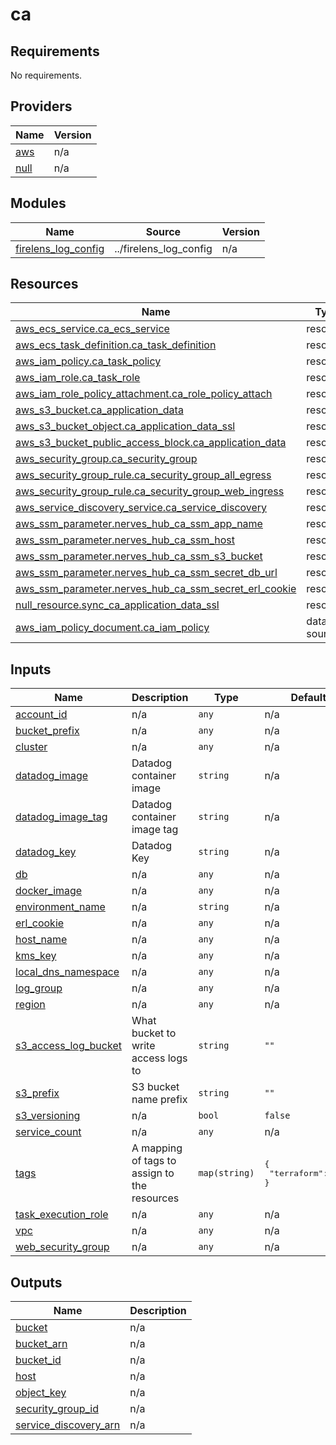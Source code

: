 # ca

<!-- BEGINNING OF PRE-COMMIT-TERRAFORM DOCS HOOK -->
## Requirements

No requirements.

## Providers

| Name | Version |
|------|---------|
| <a name="provider_aws"></a> [aws](#provider\_aws) | n/a |
| <a name="provider_null"></a> [null](#provider\_null) | n/a |

## Modules

| Name | Source | Version |
|------|--------|---------|
| <a name="module_firelens_log_config"></a> [firelens\_log\_config](#module\_firelens\_log\_config) | ../firelens_log_config | n/a |

## Resources

| Name | Type |
|------|------|
| [aws_ecs_service.ca_ecs_service](https://registry.terraform.io/providers/hashicorp/aws/latest/docs/resources/ecs_service) | resource |
| [aws_ecs_task_definition.ca_task_definition](https://registry.terraform.io/providers/hashicorp/aws/latest/docs/resources/ecs_task_definition) | resource |
| [aws_iam_policy.ca_task_policy](https://registry.terraform.io/providers/hashicorp/aws/latest/docs/resources/iam_policy) | resource |
| [aws_iam_role.ca_task_role](https://registry.terraform.io/providers/hashicorp/aws/latest/docs/resources/iam_role) | resource |
| [aws_iam_role_policy_attachment.ca_role_policy_attach](https://registry.terraform.io/providers/hashicorp/aws/latest/docs/resources/iam_role_policy_attachment) | resource |
| [aws_s3_bucket.ca_application_data](https://registry.terraform.io/providers/hashicorp/aws/latest/docs/resources/s3_bucket) | resource |
| [aws_s3_bucket_object.ca_application_data_ssl](https://registry.terraform.io/providers/hashicorp/aws/latest/docs/resources/s3_bucket_object) | resource |
| [aws_s3_bucket_public_access_block.ca_application_data](https://registry.terraform.io/providers/hashicorp/aws/latest/docs/resources/s3_bucket_public_access_block) | resource |
| [aws_security_group.ca_security_group](https://registry.terraform.io/providers/hashicorp/aws/latest/docs/resources/security_group) | resource |
| [aws_security_group_rule.ca_security_group_all_egress](https://registry.terraform.io/providers/hashicorp/aws/latest/docs/resources/security_group_rule) | resource |
| [aws_security_group_rule.ca_security_group_web_ingress](https://registry.terraform.io/providers/hashicorp/aws/latest/docs/resources/security_group_rule) | resource |
| [aws_service_discovery_service.ca_service_discovery](https://registry.terraform.io/providers/hashicorp/aws/latest/docs/resources/service_discovery_service) | resource |
| [aws_ssm_parameter.nerves_hub_ca_ssm_app_name](https://registry.terraform.io/providers/hashicorp/aws/latest/docs/resources/ssm_parameter) | resource |
| [aws_ssm_parameter.nerves_hub_ca_ssm_host](https://registry.terraform.io/providers/hashicorp/aws/latest/docs/resources/ssm_parameter) | resource |
| [aws_ssm_parameter.nerves_hub_ca_ssm_s3_bucket](https://registry.terraform.io/providers/hashicorp/aws/latest/docs/resources/ssm_parameter) | resource |
| [aws_ssm_parameter.nerves_hub_ca_ssm_secret_db_url](https://registry.terraform.io/providers/hashicorp/aws/latest/docs/resources/ssm_parameter) | resource |
| [aws_ssm_parameter.nerves_hub_ca_ssm_secret_erl_cookie](https://registry.terraform.io/providers/hashicorp/aws/latest/docs/resources/ssm_parameter) | resource |
| [null_resource.sync_ca_application_data_ssl](https://registry.terraform.io/providers/hashicorp/null/latest/docs/resources/resource) | resource |
| [aws_iam_policy_document.ca_iam_policy](https://registry.terraform.io/providers/hashicorp/aws/latest/docs/data-sources/iam_policy_document) | data source |

## Inputs

| Name | Description | Type | Default | Required |
|------|-------------|------|---------|:--------:|
| <a name="input_account_id"></a> [account\_id](#input\_account\_id) | n/a | `any` | n/a | yes |
| <a name="input_bucket_prefix"></a> [bucket\_prefix](#input\_bucket\_prefix) | n/a | `any` | n/a | yes |
| <a name="input_cluster"></a> [cluster](#input\_cluster) | n/a | `any` | n/a | yes |
| <a name="input_datadog_image"></a> [datadog\_image](#input\_datadog\_image) | Datadog container image | `string` | n/a | yes |
| <a name="input_datadog_image_tag"></a> [datadog\_image\_tag](#input\_datadog\_image\_tag) | Datadog container image tag | `string` | n/a | yes |
| <a name="input_datadog_key"></a> [datadog\_key](#input\_datadog\_key) | Datadog Key | `string` | n/a | yes |
| <a name="input_db"></a> [db](#input\_db) | n/a | `any` | n/a | yes |
| <a name="input_docker_image"></a> [docker\_image](#input\_docker\_image) | n/a | `any` | n/a | yes |
| <a name="input_environment_name"></a> [environment\_name](#input\_environment\_name) | n/a | `string` | n/a | yes |
| <a name="input_erl_cookie"></a> [erl\_cookie](#input\_erl\_cookie) | n/a | `any` | n/a | yes |
| <a name="input_host_name"></a> [host\_name](#input\_host\_name) | n/a | `any` | n/a | yes |
| <a name="input_kms_key"></a> [kms\_key](#input\_kms\_key) | n/a | `any` | n/a | yes |
| <a name="input_local_dns_namespace"></a> [local\_dns\_namespace](#input\_local\_dns\_namespace) | n/a | `any` | n/a | yes |
| <a name="input_log_group"></a> [log\_group](#input\_log\_group) | n/a | `any` | n/a | yes |
| <a name="input_region"></a> [region](#input\_region) | n/a | `any` | n/a | yes |
| <a name="input_s3_access_log_bucket"></a> [s3\_access\_log\_bucket](#input\_s3\_access\_log\_bucket) | What bucket to write access logs to | `string` | `""` | no |
| <a name="input_s3_prefix"></a> [s3\_prefix](#input\_s3\_prefix) | S3 bucket name prefix | `string` | `""` | no |
| <a name="input_s3_versioning"></a> [s3\_versioning](#input\_s3\_versioning) | n/a | `bool` | `false` | no |
| <a name="input_service_count"></a> [service\_count](#input\_service\_count) | n/a | `any` | n/a | yes |
| <a name="input_tags"></a> [tags](#input\_tags) | A mapping of tags to assign to the resources | `map(string)` | <pre>{<br>  "terraform": true<br>}</pre> | no |
| <a name="input_task_execution_role"></a> [task\_execution\_role](#input\_task\_execution\_role) | n/a | `any` | n/a | yes |
| <a name="input_vpc"></a> [vpc](#input\_vpc) | n/a | `any` | n/a | yes |
| <a name="input_web_security_group"></a> [web\_security\_group](#input\_web\_security\_group) | n/a | `any` | n/a | yes |

## Outputs

| Name | Description |
|------|-------------|
| <a name="output_bucket"></a> [bucket](#output\_bucket) | n/a |
| <a name="output_bucket_arn"></a> [bucket\_arn](#output\_bucket\_arn) | n/a |
| <a name="output_bucket_id"></a> [bucket\_id](#output\_bucket\_id) | n/a |
| <a name="output_host"></a> [host](#output\_host) | n/a |
| <a name="output_object_key"></a> [object\_key](#output\_object\_key) | n/a |
| <a name="output_security_group_id"></a> [security\_group\_id](#output\_security\_group\_id) | n/a |
| <a name="output_service_discovery_arn"></a> [service\_discovery\_arn](#output\_service\_discovery\_arn) | n/a |
<!-- END OF PRE-COMMIT-TERRAFORM DOCS HOOK -->
